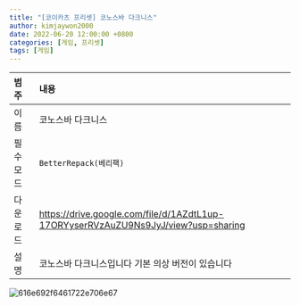```yaml
---
title: "[코이카츠 프리셋] 코노스바 다크니스"
author: kimjaywon2000
date: 2022-06-20 12:00:00 +0800
categories: [게임, 프리셋]
tags: [게임]
---
```


| 범주             | 내용            |
|:----------------|:---------------|
| 이름             | 코노스바 다크니스  |
| 필수 모드         | `BetterRepack(베리팩)`       |
| 다운로드          | <https://drive.google.com/file/d/1AZdtL1up-17ORYyserRVzAuZU9Ns9JyJ/view?usp=sharing> |
| 설명             | 코노스바 다크니스입니다 기본 의상 버전이 있습니다   |

![616e692f6461722e706e67](https://user-images.githubusercontent.com/76558033/174805046-cdb5c58b-0a08-4ad4-899b-df141f496aef.png)
